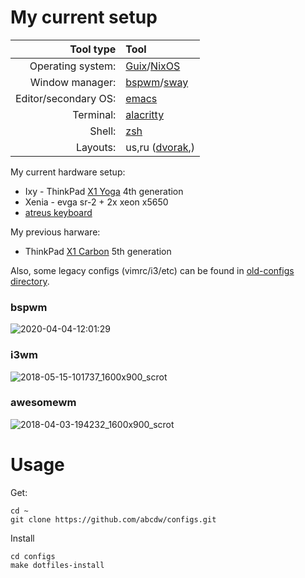 My current setup
=======

| Tool type            | Tool                                                                      |
| ---:                 | :---                                                                      |
| Operating system:    | [Guix](https://guix.gnu.org)/[NixOS](https://nixos.org/)                  |
| Window manager:      | [bspwm](https://github.com/baskerville/bspwm)/[sway](https://swaywm.org/) |
| Editor/secondary OS: | [emacs](https://www.gnu.org/s/emacs/)                                     |
| Terminal:            | [alacritty](https://github.com/jwilm/alacritty)                           |
| Shell:               | [zsh](https://wiki.archlinux.org/index.php/zsh)                           |
| Layouts:             | us,ru ([dvorak](http://www.dvzine.org/zine/01-toc.html),)                 |

My current hardware setup:
- Ixy - ThinkPad [X1 Yoga](./etc/nixos/configuration.ixy.nix) 4th generation
- Xenia - evga sr-2 + 2x xeon x5650
- [atreus keyboard](https://atreus.technomancy.us/)

My previous harware:
- ThinkPad [X1 Carbon](./x1carbon5.org) 5th generation

Also, some legacy configs (vimrc/i3/etc) can be found in
[old-configs directory](./stale/old-configs).

### bspwm
![2020-04-04-12:01:29](https://user-images.githubusercontent.com/1218615/78423008-06bfcc80-766c-11ea-8a79-ec63f1237126.png)

### i3wm
![2018-05-15-101737_1600x900_scrot](https://user-images.githubusercontent.com/1218615/40052255-27201c3c-5846-11e8-97a5-e308b61fddc2.png)

### awesomewm
![2018-04-03-194232_1600x900_scrot](https://user-images.githubusercontent.com/1218615/38268733-87d842d2-3787-11e8-8379-e7bc6fa4be2c.png)

Usage
=======

Get:
```
cd ~
git clone https://github.com/abcdw/configs.git
```

Install
```
cd configs
make dotfiles-install
```
